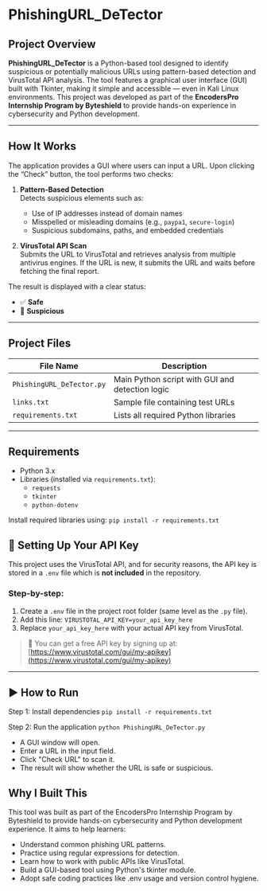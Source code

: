 # PhishingURL_DeTector

## Project Overview  
**PhishingURL_DeTector** is a Python-based tool designed to identify suspicious or potentially malicious URLs using pattern-based detection and VirusTotal API analysis. The tool features a graphical user interface (GUI) built with Tkinter, making it simple and accessible — even in Kali Linux environments. This project was developed as part of the **EncodersPro Internship Program by Byteshield** to provide hands-on experience in cybersecurity and Python development.

---

## How It Works  
The application provides a GUI where users can input a URL. Upon clicking the “Check” button, the tool performs two checks:

1. **Pattern-Based Detection**  
   Detects suspicious elements such as:
   - Use of IP addresses instead of domain names
   - Misspelled or misleading domains (e.g., `paypa1`, `secure-login`)
   - Suspicious subdomains, paths, and embedded credentials

2. **VirusTotal API Scan**  
   Submits the URL to VirusTotal and retrieves analysis from multiple antivirus engines. If the URL is new, it submits the URL and waits before fetching the final report.

The result is displayed with a clear status:
- ✅ **Safe**  
- 🚨 **Suspicious**

---

## Project Files

| File Name               | Description                                      |
|-------------------------|--------------------------------------------------|
| `PhishingURL_DeTector.py` | Main Python script with GUI and detection logic |
| `links.txt`             | Sample file containing test URLs                 |
| `requirements.txt`      | Lists all required Python libraries              |

---

## Requirements

- Python 3.x
- Libraries (installed via `requirements.txt`):
  - `requests`
  - `tkinter`
  - `python-dotenv`

Install required libraries using:
`pip install -r requirements.txt`

## 🔐 Setting Up Your API Key

This project uses the VirusTotal API, and for security reasons, the API key is stored in a `.env` file which is **not included** in the repository.

### Step-by-step:

1. Create a `.env` file in the project root folder (same level as the `.py` file).
2. Add this line:
`VIRUSTOTAL_API_KEY=your_api_key_here`
3. Replace `your_api_key_here` with your actual API key from VirusTotal.

> 🔗 You can get a free API key by signing up at:  
> [https://www.virustotal.com/gui/my-apikey](https://www.virustotal.com/gui/my-apikey)

---

## ▶️ How to Run
Step 1: Install dependencies
`pip install -r requirements.txt`

Step 2: Run the application
`python PhishingURL_DeTector.py`

- A GUI window will open.
- Enter a URL in the input field.
- Click "Check URL" to scan it.
- The result will show whether the URL is safe or suspicious.

## Why I Built This
This tool was built as part of the EncodersPro Internship Program by Byteshield to provide hands-on cybersecurity and Python development experience.
It aims to help learners:

- Understand common phishing URL patterns.
- Practice using regular expressions for detection.
- Learn how to work with public APIs like VirusTotal.
- Build a GUI-based tool using Python's tkinter module.
- Adopt safe coding practices like .env usage and version control hygiene.


